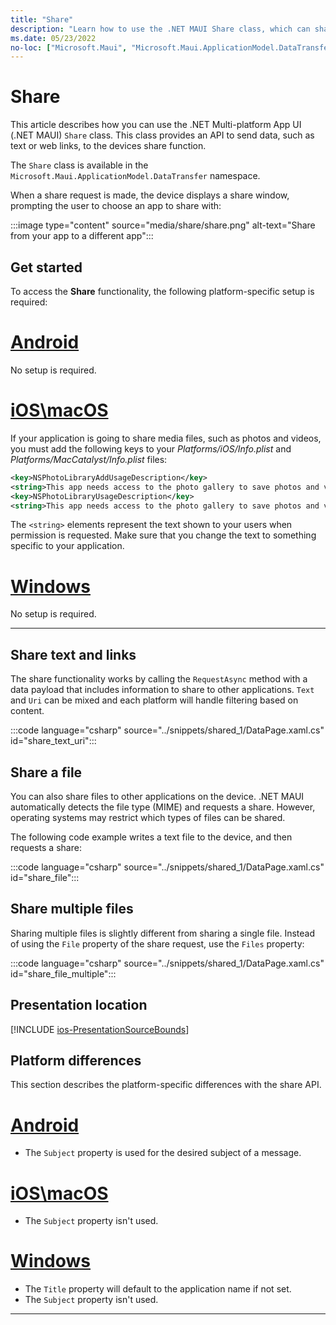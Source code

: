 ```yaml
---
title: "Share"
description: "Learn how to use the .NET MAUI Share class, which can share data, such as web links, to other applications on the device."
ms.date: 05/23/2022
no-loc: ["Microsoft.Maui", "Microsoft.Maui.ApplicationModel.DataTransfer"]
---
```


# Share

This article describes how you can use the .NET Multi-platform App UI (.NET MAUI) `Share` class. This class provides an API to send data, such as text or web links, to the devices share function.

The `Share` class is available in the `Microsoft.Maui.ApplicationModel.DataTransfer` namespace.

When a share request is made, the device displays a share window, prompting the user to choose an app to share with:

:::image type="content" source="media/share/share.png" alt-text="Share from your app to a different app":::

## Get started

To access the **Share** functionality, the following platform-specific setup is required:

<!-- markdownlint-disable MD025 -->
# [Android](#tab/android)

No setup is required.

# [iOS\macOS](#tab/ios)

If your application is going to share media files, such as photos and videos, you must add the following keys to your _Platforms/iOS/Info.plist_ and _Platforms/MacCatalyst/Info.plist_ files:

```xml
<key>NSPhotoLibraryAddUsageDescription</key>
<string>This app needs access to the photo gallery to save photos and videos.</string>
<key>NSPhotoLibraryUsageDescription</key>
<string>This app needs access to the photo gallery to save photos and videos.</string>
```

The `<string>` elements represent the text shown to your users when permission is requested. Make sure that you change the text to something specific to your application.

# [Windows](#tab/windows)

No setup is required.

-----

## Share text and links

The share functionality works by calling the `RequestAsync` method with a data payload that includes information to share to other applications. `Text` and `Uri` can be mixed and each platform will handle filtering based on content.

:::code language="csharp" source="../snippets/shared_1/DataPage.xaml.cs" id="share_text_uri":::

## Share a file

You can also share files to other applications on the device. .NET MAUI automatically detects the file type (MIME) and requests a share. However, operating systems may restrict which types of files can be shared.

The following code example writes a text file to the device, and then requests a share:

:::code language="csharp" source="../snippets/shared_1/DataPage.xaml.cs" id="share_file":::

## Share multiple files

Sharing multiple files is slightly different from sharing a single file. Instead of using the `File` property of the share request, use the `Files` property:

:::code language="csharp" source="../snippets/shared_1/DataPage.xaml.cs" id="share_file_multiple":::

## Presentation location

[!INCLUDE [ios-PresentationSourceBounds](../includes/ios-PresentationSourceBounds.md)]

## Platform differences

This section describes the platform-specific differences with the share API.

<!-- markdownlint-disable MD025 -->
<!-- markdownlint-disable MD024 -->
# [Android](#tab/android)

- The `Subject` property is used for the desired subject of a message.

# [iOS\macOS](#tab/ios)

- The `Subject` property isn't used.

# [Windows](#tab/windows)

- The `Title` property will default to the application name if not set.
- The `Subject` property isn't used.

-----
<!-- markdownlint-enable MD024 -->
<!-- markdownlint-enable MD025 -->
